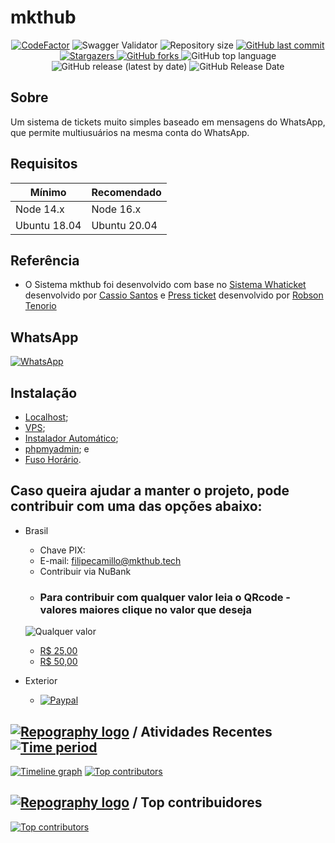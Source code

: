# mkthub

<p align="center">
  <a href="https://www.codefactor.io/repository/github/rtenorioh/press-ticket"><img src="https://www.codefactor.io/repository/github/rtenorioh/press-ticket/badge" alt="CodeFactor" /></a>

  <img alt="Swagger Validator" src="https://img.shields.io/swagger/valid/3.0?specUrl=https%3A%2F%2Fraw.githubusercontent.com%2Frtenorioh%2FPress-Ticket%2Fmain%2Fbackend%2Fsrc%2Fswagger.json">

  <img alt="Repository size" src="https://img.shields.io/github/repo-size/rtenorioh/Press-Ticket">

  <a href="https://github.com/rtenorioh/Press-Ticket/commits/master">
    <img alt="GitHub last commit" src="https://img.shields.io/github/last-commit/rtenorioh/Press-Ticket">
  </a>
      
   <a href="https://github.com/rtenorioh/Press-Ticket/stargazers">
    <img alt="Stargazers" src="https://img.shields.io/github/stars/rtenorioh/Press-Ticket">
  </a>

  <a href="https://github.com/rtenorioh/Press-Ticket/network">
    <img alt="GitHub forks" src="https://img.shields.io/github/forks/rtenorioh/Press-Ticket">
  </a>

  <img alt="GitHub top language" src="https://img.shields.io/github/languages/top/rtenorioh/Press-Ticket">

  <img alt="GitHub release (latest by date)" src="https://img.shields.io/github/v/release/rtenorioh/Press-Ticket">

  <img alt="GitHub Release Date" src="https://img.shields.io/github/release-date/rtenorioh/Press-Ticket">
</p>

## Sobre

Um sistema de tickets muito simples baseado em mensagens do WhatsApp, que permite multiusuários na mesma conta do WhatsApp.

## Requisitos

| Mínimo | Recomendado |
| --- | --- |
| Node 14.x | Node 16.x |
| Ubuntu 18.04 | Ubuntu 20.04 |
## Referência

- O Sistema mkthub foi desenvolvido com base no [Sistema Whaticket](https://github.com/canove/whaticket) desenvolvido por [Cassio Santos](https://github.com/canove) e [Press ticket](https://github.com/rtenorioh/Press-Ticket) desenvolvido por [Robson Tenorio](https://github.com/rtenorioh)


## WhatsApp

<a href="http://wa.me/5517991565280">
    <img alt="WhatsApp" src="https://img.shields.io/badge/WhatsApp-25D366?style=for-the-badge&logo=whatsapp&logoColor=white">
</a>

## Instalação

- [Localhost](https://github.com/FilipeCamillo/Press-Ticket/blob/main/docs/INSTALL_localhost.md);
- [VPS](https://github.com/FilipeCamillo/Press-Ticket/blob/main/docs/INSTALL_VPS.md);
- [Instalador Automático](https://github.com/FilipeCamillo/automatico_press);
- [phpmyadmin](https://github.com/FilipeCamillo/Press-Ticket/blob/main/docs/INSTALL_phpmyadmin.md); e
- [Fuso Horário](https://github.com/FilipeCamillo/Press-Ticket/blob/main/docs/INSTALL_horarioVPS.mdd).


## Caso queira ajudar a manter o projeto, pode contribuir com uma das opções abaixo: 
- Brasil
    - Chave PIX:
     - E-mail: filipecamillo@mkthub.tech
    - Contribuir via NuBank
     - ### Para contribuir com qualquer valor leia o QRcode - valores maiores clique no valor que deseja
    ![Qualquer valor](https://user-images.githubusercontent.com/64233640/209562388-95380a85-1a55-4fc0-8719-9a3aa3ef7711.png)
     - [R$ 25,00](https://nubank.com.br/cobranca/uxBFXsJRdp1n13jg)
     - [R$ 50,00](https://nubank.com.br/cobranca/SJt7FTe3gd1n13jg)
- Exterior

  - <a href="https://www.paypal.com/donate/?hosted_button_id=3UQXNJ72WHEN4">
    <img alt="Paypal" src="https://img.shields.io/badge/PayPal-00457C?style=for-the-badge&logo=paypal&logoColor=white">
</a>
  
  
  
  

  
## [![Repography logo](https://images.repography.com/logo.svg)](https://repography.com) / Atividades Recentes [![Time period](https://images.repography.com/32561461/FilipeCamillo/Press-Ticket/recent-activity/ATkOL6iM_WY6Z1VhvBHiPrFvct6k-f9JCUcll_NHmdc_badge.svg)](https://repography.com)
[![Timeline graph](https://images.repography.com/32561461/FilipeCamillo/Press-Ticket/recent-activity/ATkOL6iM_WY6Z1VhvBHiPrFvct6k-f9JCUcll_NHmdc_timeline.svg)](https://github.com/FilipeCamillo/Press-Ticket/commits)
[![Top contributors](https://images.repography.com/32561461/FilipeCamillo/Press-Ticket/recent-activity/ATkOL6iM_WY6Z1VhvBHiPrFvct6k-f9JCUcll_NHmdc_users.svg)](https://github.com/FilipeCamillo/Press-Ticket/graphs/contributors)



## [![Repography logo](https://images.repography.com/logo.svg)](https://repography.com) / Top contribuidores
[![Top contributors](https://images.repography.com/32561461/FilipeCamillo/Press-Ticket/top-contributors/ATkOL6iM_WY6Z1VhvBHiPrFvct6k-f9JCUcll_NHmdc_table.svg)](https://github.com/FilipeCamillo/Press-Ticket/graphs/contributors)
